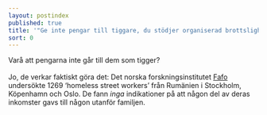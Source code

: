 ```yaml
---
layout: postindex
published: true
title: '"Ge inte pengar till tiggare, du stödjer organiserad brottslighet" '
sort: 0
---
```






Varå att pengarna inte går till dem som tigger? <br><br>
Jo, de verkar faktiskt göra det: Det norska forskningsinstitutet [Fafo](http://fafo.no/images/pub/2015/954-innmat-trykk.pdf) undersökte 1269  ‘homeless street workers’ från Rumänien i Stockholm, Köpenhamn och Oslo. De fann _inga_ indikationer på att någon del av deras inkomster gavs till någon utanför familjen.
